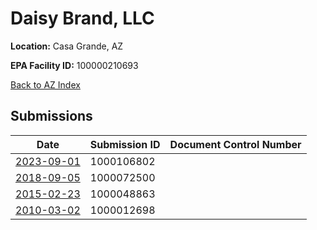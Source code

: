 # Daisy Brand, LLC

**Location:** Casa Grande, AZ

**EPA Facility ID:** 100000210693

[Back to AZ Index](../../index.md)

## Submissions

| Date | Submission ID | Document Control Number |
|------|--------------|-------------------------|
| [2023-09-01](submissions/1000106802.md) | 1000106802 |  |
| [2018-09-05](submissions/1000072500.md) | 1000072500 |  |
| [2015-02-23](submissions/1000048863.md) | 1000048863 |  |
| [2010-03-02](submissions/1000012698.md) | 1000012698 |  |
